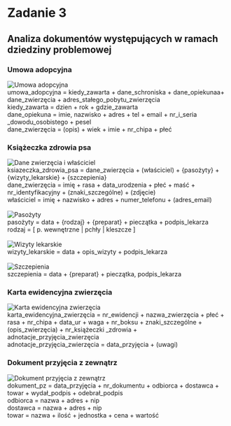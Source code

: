 # Zadanie 3
## Analiza dokumentów występujących w ramach dziedziny problemowej
### Umowa adopcyjna
![Umowa adopcyjna](./dokumenty/umowa_adopcyjna.jpg) <br />
umowa_adopcyjna = kiedy_zawarta + dane_schroniska + dane_opiekunaa+ dane_zwierzęcia  + adres_stałego_pobytu_zwierzęcia <br />
kiedy_zawarta = dzien + rok + gdzie_zawarta <br />
dane_opiekuna = imie, nazwisko + adres + tel + email + nr_i_seria  _dowodu_osobistego + pesel <br />
dane_zwierzęcia = (opis) + wiek + imie + nr_chipa + płeć

### Książeczka zdrowia psa
![Dane zwierzęcia i właściciel](./dokumenty/książeczka_zdrowia_1.jpg) <br />
ksiazeczka_zdrowia_psa = dane_zwierzęcia + (właściciel) + {pasożyty} + {wizyty_lekarskie} + {szczepienia} <br />
dane_zwierzęcia = imię + rasa + data_urodzenia + płeć + maść + nr_identyfikacyjny + (znaki_szczególne) + (zdjęcie) <br />
właściciel = imię + nazwisko + adres + numer_telefonu + (adres_email) <br /> <br />
![Pasożyty](./dokumenty/książeczka_zdrowia_2.jpg) <br />
pasożyty = data + {rodzaj} + {preparat} + pieczątka + podpis_lekarza <br />
rodzaj = [ p. wewnętrzne | pchły | kleszcze ] <br /> <br />
![Wizyty lekarskie](./dokumenty/książeczka_zdrowia_3.jpg) <br />
wizyty_lekarskie = data + opis_wizyty + podpis_lekarza <br /> <br />
![Szczepienia](./dokumenty/książeczka_zdrowia_4.jpg) <br />
szczepienia = data + {preparat} + pieczątka, podpis_lekarza

### Karta ewidencyjna zwierzęcia
![Karta ewidencyjna zwierzęcia](./dokumenty/karta_ewidencyjna.jpg) <br />
karta_ewidencyjna_zwierzęcia = nr_ewidencji + nazwa_zwierzęcia + płeć + rasa + nr_chipa + data_ur  + waga + nr_boksu + znaki_szczególne + (opis_zwierzęcia) +  nr_książeczki _zdrowia + adnotacje_przyjęcia_zwierzęcia <br />
adnotacje_przyjęcia_zwierzęcia = data_przyjęcia + (uwagi)

### Dokument przyjęcia z zewnątrz
![Dokument przyjęcia z zewnątrz](./dokumenty/dokument_pz.jpg) <br />
dokument_pz = data_przyjęcia + nr_dokumentu + odbiorca + dostawca + towar + wydał_podpis + odebrał_podpis <br />
odbiorca = nazwa + adres + nip <br />
dostawca = nazwa + adres + nip <br />
towar = nazwa + ilość + jednostka + cena + wartość

